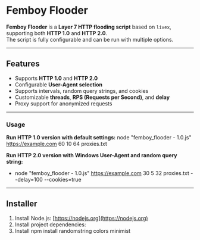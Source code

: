 # Femboy Flooder

**Femboy Flooder** is a **Layer 7 HTTP flooding script** based on `livex`, supporting both **HTTP 1.0** and **HTTP 2.0**.  
The script is fully configurable and can be run with multiple options.  

---

## Features
- Supports **HTTP 1.0** and **HTTP 2.0**  
- Configurable **User-Agent selection**  
- Supports intervals, random query strings, and cookies  
- Customizable **threads**, **RPS (Requests per Second)**, and **delay**  
- Proxy support for anonymized requests  

---

### Usage

**Run HTTP 1.0 version with default settings:**
node "femboy_flooder - 1.0.js" https://example.com 60 10 64 proxies.txt

**Run HTTP 2.0 version with Windows User-Agent and random query string:**
- node "femboy_flooder - 1.0.js" https://example.com 30 5 32 proxies.txt --delay=100 --cookies=true

---

## Installer
1. Install Node.js: [https://nodejs.org](https://nodejs.org)  
2. Install project dependencies:
3. Install npm install randomstring colors minimist
